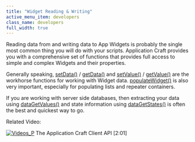 ```yaml
---
title: "Widget Reading & Writing"
active_menu_item: developers
class_name: developers
full_width: true
---
```



Reading data from and writing data to App Widgets is probably the single most common thing you will do with your scripts. Application Craft provides you with a comprehensive set of functions that provides full access to simple and complex Widgets and their properties.

Generally speaking, [setData()](/developers/user-guide/scripting-apis/client-api/widget-data-state-manipulation/setdata) / [getData()](/developers/user-guide/scripting-apis/client-api/widget-data-state-manipulation/getdata) and [setValue()](/developers/user-guide/scripting-apis/client-api/widget-data-state-manipulation/refsetvalue) / [getValue()](/developers/user-guide/scripting-apis/client-api/widget-data-state-manipulation/refgetvalue) are the workhorse functions for working with Widget data. [populateWidget()](/developers/user-guide/scripting-apis/client-api/widget-data-state-manipulation/populatewidget/) is also very important, especially for populating lists and repeater containers.

If you are working with server side databases, then extracting your data using [dataGetValues()](/developers/user-guide/scripting-apis/client-api/widget-data-state-manipulation/datagetvalues) and state information using [dataGetStates()](/developers/user-guide/scripting-apis/client-api/widget-data-state-manipulation/datagetstates) is often the best and quickest way to go.

Related Video:

[![Videos\_P](/img/docs/videos_p.png)](http://www.youtube.com/v/1UIHv__i3uI?autoplay=1&hd=1&fs=1&showsearch=0&rel=0&) The Application Craft Client API [2:01]

